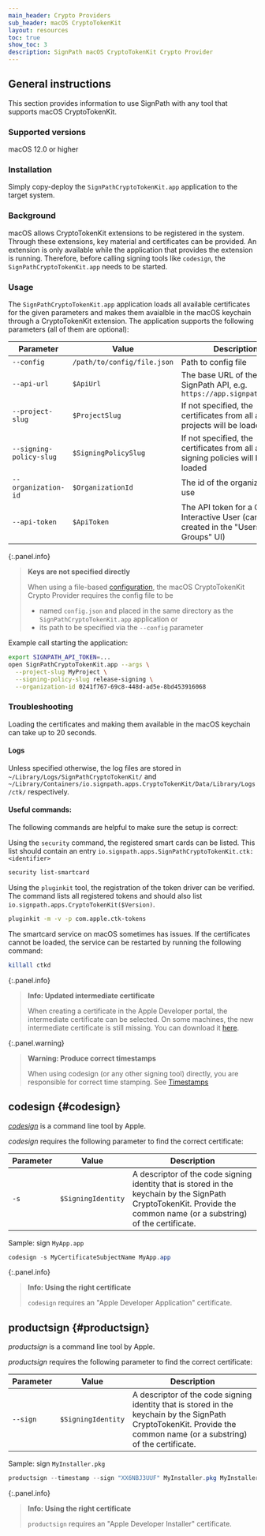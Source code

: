 ```yaml
---
main_header: Crypto Providers
sub_header: macOS CryptoTokenKit
layout: resources
toc: true
show_toc: 3
description: SignPath macOS CryptoTokenKit Crypto Provider
---
```


## General instructions

This section provides information to use SignPath with any tool that supports macOS CryptoTokenKit.

### Supported versions

macOS 12.0 or higher

### Installation

Simply copy-deploy the `SignPathCryptoTokenKit.app` application to the target system.

### Background

macOS allows CryptoTokenKit extensions to be registered in the system. Through these extensions, key material and certificates can be provided. An extension is only available while the application that provides the extension is running. Therefore, before calling signing tools like `codesign`, the `SignPathCryptoTokenKit.app` needs to be started.

### Usage

The `SignPathCryptoTokenKit.app` application loads all available certificates for the given parameters and makes them avaialble in the macOS keychain through a CryptoTokenKit extension. The application supports the following parameters (all of them are optional):

| Parameter               | Value                                   | Description
|-------------------------|-----------------------------------------|---------------------------------
| `--config`              | `/path/to/config/file.json`             | Path to config file
| `--api-url`             | `$ApiUrl`                               | The base URL of the SignPath API, e.g. `https://app.signpath.io/Api`
| `--project-slug`        | `$ProjectSlug`                          | If not specified, the certificates from all available projects will be loaded
| `--signing-policy-slug` | `$SigningPolicySlug`                    | If not specified, the certificates from all available signing policies will be loaded
| `--organization-id`     | `$OrganizationId`                       | The id of the organization to use
| `--api-token`           | `$ApiToken`                             | The API token for a CI or Interactive User (can be created in the "Users and Groups" UI)

{:.panel.info}
> **Keys are not specified directly**
>
> When using a file-based [configuration](/documentation/crypto-providers#crypto-provider-configuration), the macOS CryptoTokenKit Crypto Provider requires the config file to be
> * named `config.json` and placed in the same directory as the `SignPathCryptoTokenKit.app` application or
> * its path to be specified via the `--config` parameter

Example call starting the application:

~~~bash
export SIGNPATH_API_TOKEN=...
open SignPathCryptoTokenKit.app --args \
  --project-slug MyProject \
  --signing-policy-slug release-signing \
  --organization-id 0241f767-69c8-448d-ad5e-8bd453916068
~~~

### Troubleshooting

Loading the certificates and making them available in the macOS keychain can take up to 20 seconds.

#### Logs

Unless specified otherwise, the log files are stored in `~/Library/Logs/SignPathCryptoTokenKit/` and `~/Library/Containers/io.signpath.apps.CryptoTokenKit/Data/Library/Logs/ctk/` respectively.

#### Useful commands:

The following commands are helpful to make sure the setup is correct:

Using the `security` command, the registered smart cards can be listed. This list should contain an entry `io.signpath.apps.SignPathCryptoTokenKit.ctk:<identifier>`
~~~bash
security list-smartcard
~~~

Using the `pluginkit` tool, the registration of the token driver can be verified. The command lists all registered tokens and should also list `io.signpath.apps.CryptoTokenKit($Version)`.

~~~bash
pluginkit -m -v -p com.apple.ctk-tokens
~~~

The smartcard service on macOS sometimes has issues. If the certificates cannot be loaded, the service can be restarted by running the following command:

~~~bash
killall ctkd
~~~

{:.panel.info}
> **Info: Updated intermediate certificate**
> 
> When creating a certificate in the Apple Developer portal, the intermediate certificate can be selected. On some machines, the new intermediate certificate is still missing. You can download it [here](https://www.apple.com/certificateauthority/DeveloperIDG2CA.cer).

{:.panel.warning}
> **Warning: Produce correct timestamps**
> 
> When using codesign (or any other signing tool) directly, you are responsible for correct time stamping. See [Timestamps](/documentation/crypto-providers#timestamps)

[codesign]: https://developer.apple.com/library/archive/documentation/Security/Conceptual/CodeSigningGuide/Procedures/Procedures.html

## codesign {#codesign}

_[codesign]_ is a command line tool by Apple.

_codesign_ requires the following parameter to find the correct certificate:

| Parameter          | Value                                   | Description
|--------------------|-----------------------------------------|---------------------------------
| `-s`               | `$SigningIdentity`                      | A descriptor of the code signing identity that is stored in the keychain by the SignPath CryptoTokenKit. Provide the common name (or a substring) of the certificate.

Sample: sign `MyApp.app`

~~~powershell
codesign -s MyCertificateSubjectName MyApp.app
~~~

{:.panel.info}
> **Info: Using the right certificate**
> 
> `codesign` requires an "Apple Developer Application" certificate.

## productsign {#productsign}

_productsign_ is a command line tool by Apple.

_productsign_ requires the following parameter to find the correct certificate:

| Parameter          | Value                                   | Description
|--------------------|-----------------------------------------|---------------------------------
| `--sign`           | `$SigningIdentity`                      | A descriptor of the code signing identity that is stored in the keychain by the SignPath CryptoTokenKit. Provide the common name (or a substring) of the certificate.

Sample: sign `MyInstaller.pkg`

~~~powershell
productsign --timestamp --sign "XX6NBJ3UUF" MyInstaller.pkg MyInstaller-signed.pkg
~~~

{:.panel.info}
> **Info: Using the right certificate**
> 
> `productsign` requires an "Apple Developer Installer" certificate.
